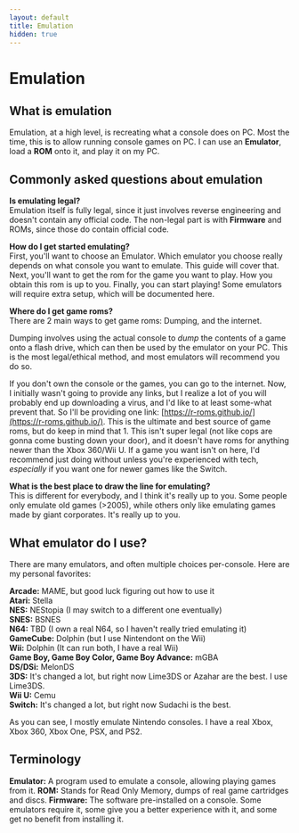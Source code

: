 ```yaml
---
layout: default
title: Emulation
hidden: true
---
```


# Emulation

## What is emulation
Emulation, at a high level, is recreating what a console does on PC. Most the time, this is to allow running console games on PC. I can use an **Emulator**, load a **ROM** onto it, and play it on my PC.

## Commonly asked questions about emulation

**Is emulating legal?**  
Emulation itself is fully legal, since it just involves reverse engineering and doesn't contain any official code. The non-legal part is with **Firmware** and ROMs, since those do contain official code.

**How do I get started emulating?**  
First, you'll want to choose an Emulator. Which emulator you choose really depends on what console you want to emulate. This guide will cover that. Next, you'll want to get the rom for the game you want to play. How you obtain this rom is up to you. Finally, you can start playing! Some emulators will require extra setup, which will be documented here.

**Where do I get game roms?**  
There are 2 main ways to get game roms: Dumping, and the internet.

Dumping involves using the actual console to *dump* the contents of a game onto a flash drive, which can then be used by the emulator on your PC. This is the most legal/ethical method, and most emulators will recommend you do so.

If you don't own the console or the games, you can go to the internet. Now, I initially wasn't going to provide any links, but I realize a lot of you will probably end up downloading a virus, and I'd like to at least some-what prevent that. So I'll be providing one link: [https://r-roms.github.io/](https://r-roms.github.io/). This is the ultimate and best source of game roms, but do keep in mind that 1. This isn't super legal (not like cops are gonna come busting down your door), and it doesn't have roms for anything newer than the Xbox 360/Wii U. If a game you want isn't on here, I'd recommend just doing without unless you're experienced with tech, *especially* if you want one for newer games like the Switch.

**What is the best place to draw the line for emulating?**  
This is different for everybody, and I think it's really up to you. Some people only emulate old games (>2005), while others only like emulating games made by giant corporates. It's really up to you.

## What emulator do I use?

There are many emulators, and often multiple choices per-console. Here are my personal favorites:

**Arcade:** MAME, but good luck figuring out how to use it  
**Atari:** Stella  
**NES:** NEStopia (I may switch to a different one eventually)  
**SNES:** BSNES  
**N64:** TBD (I own a real N64, so I haven't really tried emulating it)  
**GameCube:** Dolphin (but I use Nintendont on the Wii)  
**Wii:** Dolphin (It can run both, I have a real Wii)  
**Game Boy, Game Boy Color, Game Boy Advance:** mGBA  
**DS/DSi:** MelonDS  
**3DS:** It's changed a lot, but right now Lime3DS or Azahar are the best. I use Lime3DS.  
**Wii U:** Cemu  
**Switch:** It's changed a lot, but right now Sudachi is the best.  

As you can see, I mostly emulate Nintendo consoles. I have a real Xbox, Xbox 360, Xbox One, PSX, and PS2.

## Terminology

**Emulator:** A program used to emulate a console, allowing playing games from it.
**ROM:** Stands for Read Only Memory, dumps of real game cartridges and discs.
**Firmware:** The software pre-installed on a console. Some emulators require it, some give you a better experience with it, and some get no benefit from installing it.